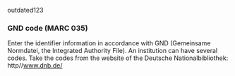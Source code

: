 outdated123

### GND code (MARC 035)

Enter the identifier information in accordance with GND (Gemeinsame Normdatei, the Integrated Authority File). An institution can have several codes. Take the codes from the website of the Deutsche Nationalbibliothek: http//www.dnb.de/
